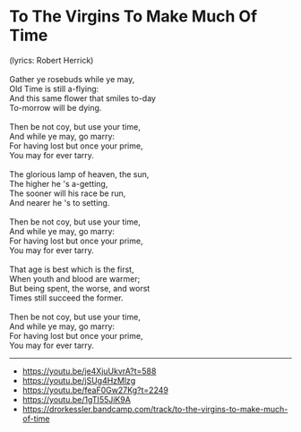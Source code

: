 # To The Virgins To Make Much Of Time

(lyrics: Robert Herrick)\
\
Gather ye rosebuds while ye may,\
Old Time is still a-flying:\
And this same flower that smiles to-day\
To-morrow will be dying.\
\
Then be not coy, but use your time,\
And while ye may, go marry:\
For having lost but once your prime,\
You may for ever tarry.\
\
The glorious lamp of heaven, the sun,\
The higher he 's a-getting,\
The sooner will his race be run,\
And nearer he 's to setting.\
\
Then be not coy, but use your time,\
And while ye may, go marry:\
For having lost but once your prime,\
You may for ever tarry.\
\
That age is best which is the first,\
When youth and blood are warmer;\
But being spent, the worse, and worst\
Times still succeed the former.\
\
Then be not coy, but use your time,\
And while ye may, go marry:\
For having lost but once your prime,\
You may for ever tarry.

---
- https://youtu.be/je4XjuUkvrA?t=588
- https://youtu.be/jSUg4HzMlzg
- https://youtu.be/feaF0Gw27Kg?t=2249
- https://youtu.be/1gTI55JiK9A
- https://drorkessler.bandcamp.com/track/to-the-virgins-to-make-much-of-time
